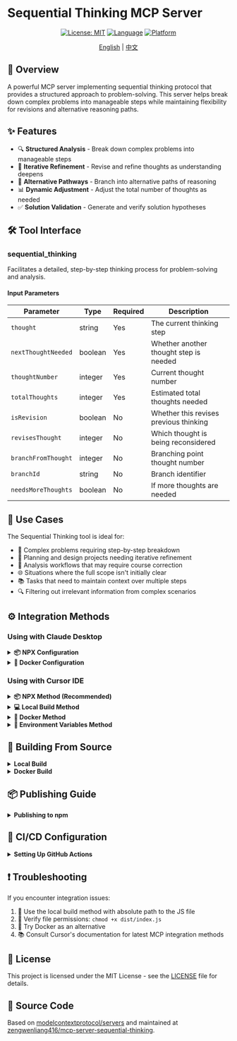 # Sequential Thinking MCP Server

<div align="center">

[![License: MIT](https://img.shields.io/badge/License-MIT-yellow.svg)](LICENSE)
[![Language](https://img.shields.io/badge/Language-TypeScript-blue.svg)](https://www.typescriptlang.org/)
[![Platform](https://img.shields.io/badge/Platform-Node.js-green.svg)](https://nodejs.org/)

[English](README.md) | [中文](README.zh.md)

</div>

## 📖 Overview

A powerful MCP server implementing sequential thinking protocol that provides a structured approach to problem-solving. This server helps break down complex problems into manageable steps while maintaining flexibility for revisions and alternative reasoning paths.

## ✨ Features

- 🔍 **Structured Analysis** - Break down complex problems into manageable steps
- 🔄 **Iterative Refinement** - Revise and refine thoughts as understanding deepens
- 🌲 **Alternative Pathways** - Branch into alternative paths of reasoning
- 📊 **Dynamic Adjustment** - Adjust the total number of thoughts as needed
- ✅ **Solution Validation** - Generate and verify solution hypotheses

## 🛠️ Tool Interface

### sequential_thinking

Facilitates a detailed, step-by-step thinking process for problem-solving and analysis.

#### Input Parameters

| Parameter | Type | Required | Description |
|-----------|------|----------|-------------|
| `thought` | string | Yes | The current thinking step |
| `nextThoughtNeeded` | boolean | Yes | Whether another thought step is needed |
| `thoughtNumber` | integer | Yes | Current thought number |
| `totalThoughts` | integer | Yes | Estimated total thoughts needed |
| `isRevision` | boolean | No | Whether this revises previous thinking |
| `revisesThought` | integer | No | Which thought is being reconsidered |
| `branchFromThought` | integer | No | Branching point thought number |
| `branchId` | string | No | Branch identifier |
| `needsMoreThoughts` | boolean | No | If more thoughts are needed |

## 🎯 Use Cases

The Sequential Thinking tool is ideal for:

- 📝 Complex problems requiring step-by-step breakdown
- 🎨 Planning and design projects needing iterative refinement
- 🔄 Analysis workflows that may require course correction
- 🌐 Situations where the full scope isn't initially clear
- 📚 Tasks that need to maintain context over multiple steps
- 🔍 Filtering out irrelevant information from complex scenarios

## ⚙️ Integration Methods

### Using with Claude Desktop

<details>
<summary><b>📦 NPX Configuration</b></summary>

```json
{
  "mcpServers": {
    "sequential-thinking": {
      "command": "npx",
      "args": [
        "-y",
        "@zengwenliang/mcp-server-sequential-thinking"
      ]
    }
  }
}
```
</details>

<details>
<summary><b>🐳 Docker Configuration</b></summary>

```json
{
  "mcpServers": {
    "sequential-thinking": {
      "command": "docker",
      "args": [
        "run",
        "--rm",
        "-i",
        "zengwenliang416/mcp-server-sequential-thinking"
      ]
    }
  }
}
```
</details>

### Using with Cursor IDE

<details>
<summary><b>📦 NPX Method (Recommended)</b></summary>

1. Install the package:
```bash
# Install globally
npm install -g @zengwenliang/mcp-server-sequential-thinking

# Or use NPX directly
npx -y @zengwenliang/mcp-server-sequential-thinking
```

2. Configure in Cursor settings (JSON):
```json
{
  "mcpServers": {
    "sequential-thinking": {
      "command": "npx",
      "args": [
        "-y",
        "@zengwenliang/mcp-server-sequential-thinking"
      ]
    }
  }
}
```
</details>

<details>
<summary><b>💻 Local Build Method</b></summary>

1. Build locally:
```bash
cd /path/to/sequential-thinking
npm install
npm run build
```

2. Configure in Cursor settings (JSON):
```json
{
  "mcpServers": {
    "sequential-thinking": {
      "command": "node",
      "args": [
        "/absolute/path/to/sequential-thinking/dist/index.js"
      ]
    }
  }
}
```
</details>

<details>
<summary><b>🐳 Docker Method</b></summary>

1. Build Docker image:
```bash
# Build Docker image
docker build -t zengwenliang416/mcp-server-sequential-thinking .
```

2. Configure in Cursor settings (JSON):
```json
{
  "mcpServers": {
    "sequential-thinking": {
      "command": "docker",
      "args": [
        "run",
        "--rm",
        "-i",
        "zengwenliang416/mcp-server-sequential-thinking"
      ]
    }
  }
}
```
</details>

<details>
<summary><b>🔧 Environment Variables Method</b></summary>

1. Create a startup script:
```bash
#!/bin/sh
export CURSOR_MCP_CONFIG=/path/to/your/mcp_config.json
open -a Cursor
```

2. Add to `mcp_config.json`:
```json
{
  "mcpServers": {
    "sequential-thinking": {
      "command": "node",
      "args": [
        "/absolute/path/to/sequential-thinking/dist/index.js"
      ]
    }
  }
}
```

3. Make executable:
```bash
chmod +x start_cursor_with_mcp.sh
```

> **Note**: MCP integration is primarily supported in the Composer feature of Cursor IDE.
</details>

## 🚀 Building From Source

<details>
<summary><b>Local Build</b></summary>

```bash
git clone https://github.com/zengwenliang416/mcp-server-sequential-thinking.git
cd mcp-server-sequential-thinking
npm install
npm run build
```
</details>

<details>
<summary><b>Docker Build</b></summary>

```bash
git clone https://github.com/zengwenliang416/mcp-server-sequential-thinking.git
cd mcp-server-sequential-thinking
docker build -t zengwenliang416/mcp-server-sequential-thinking .

# Verify the build
docker images | grep sequential-thinking
```
</details>

## 📦 Publishing Guide

<details>
<summary><b>Publishing to npm</b></summary>

### Prerequisites

- Node.js and npm installed
- npm account with access to the @zengwenliang scope
- Package built locally

### Publishing Steps

1. **Update version in package.json**
   ```json
   {
     "name": "@zengwenliang/mcp-server-sequential-thinking",
     "version": "0.6.3",
     "description": "MCP server for sequential thinking and problem solving"
   }
   ```

2. **Use official npm registry**
   ```bash
   npm config set registry https://registry.npmjs.org/
   ```

3. **Login to npm**
   ```bash
   npm login
   ```
   Follow the prompts to log in through your browser.

4. **Check organization membership**
   For scoped packages, ensure you're part of the scope:
   ```bash
   # Check if you're part of the organization
   npm org ls your-org-name

   # For personal scopes, this is automatically created with your username
   ```

5. **Build and publish**
   ```bash
   npm run build
   
   # For first-time publishing a scoped package
   npm publish --access public
   
   # For subsequent updates
   npm publish
   ```

6. **Verify publication**
   ```bash
   npm view @zengwenliang/mcp-server-sequential-thinking
   ```

7. **Commit your changes**
   ```bash
   git add .
   git commit -m "feat(publish): 🚀 发布npm包@zengwenliang/mcp-server-sequential-thinking"
   git push
   ```

### Version Updates

Use semantic versioning:
```bash
# For patches (bug fixes)
npm version patch

# For minor updates (features)
npm version minor

# For major updates (breaking changes)
npm version major
```

After updating the version, build and publish again:
```bash
npm run build
npm publish
```
</details>

## 🔐 CI/CD Configuration

<details>
<summary><b>Setting Up GitHub Actions</b></summary>

### Required Secrets

Add these secrets to your repository settings:

1. **NPM_TOKEN**
   - Generate at npm: Account → Access Tokens → "Automation" token type
   - Step-by-step instructions:
     1. Log in to your npm account: https://www.npmjs.com/login
     2. Click on your profile picture, then select "Access Tokens"
     3. Click "Generate New Token" button
     4. **Important**: Select "Automation" token type (not "Publish") to bypass OTP requirements
     5. Enter a token description (e.g., "GitHub Actions")
     6. Click "Generate Token"
     7. **Important**: Copy the generated token immediately! It will only be displayed once

2. **DOCKERHUB_USERNAME**
   - Your Docker Hub username
   - This should be the same username you use to log in to Docker Hub

3. **DOCKERHUB_TOKEN**
   - Generate in Docker Hub: Account Settings → Security → New Access Token
   - Step-by-step instructions:
     1. Log in to your Docker Hub account
     2. Click on your username, then select "Account Settings"
     3. Select "Security" from the left navigation bar
     4. Click "New Access Token"
     5. Enter a description and select appropriate permissions (at least "Read & Write")
     6. Click "Generate"
     7. Copy the generated token immediately! It will only be displayed once

### Adding Secrets to GitHub

1. Go to repository Settings → Secrets and variables → Actions
2. Click the "New repository secret" button
3. Add each secret individually:
   - **NPM_TOKEN**: Paste your npm access token value
   - **DOCKERHUB_USERNAME**: Enter your Docker Hub username
   - **DOCKERHUB_TOKEN**: Paste your Docker Hub access token
4. After adding all secrets, you should see all 3 listed in the "Actions secrets" list

### Testing the Workflow

To test your automated publishing workflow:

1. In your GitHub repository, click the "Actions" tab
2. Find the "Publish Package" workflow in the left sidebar
3. Click the "Run workflow" button
4. Select the "main" branch from the branch dropdown
5. Click the green "Run workflow" button
6. Monitor the progress and results in the Actions tab

> **Note for 2FA Users**: If you have Two-Factor Authentication enabled on your npm account, you must either:
> - Use an "Automation" type token (recommended)
> - Change 2FA settings to "Authorization only" (not recommended)
> - Manually publish packages (not automated)
</details>

## ❗ Troubleshooting

If you encounter integration issues:

1. 🔧 Use the local build method with absolute path to the JS file
2. 📝 Verify file permissions: `chmod +x dist/index.js`
3. 🐳 Try Docker as an alternative
4. 📚 Consult Cursor's documentation for latest MCP integration methods

## 📄 License

This project is licensed under the MIT License - see the [LICENSE](LICENSE) file for details.

## 🔗 Source Code

Based on [modelcontextprotocol/servers](https://github.com/modelcontextprotocol/servers) and maintained at [zengwenliang416/mcp-server-sequential-thinking](https://github.com/zengwenliang416/mcp-server-sequential-thinking).
